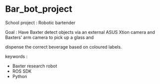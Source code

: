 # Bar_bot_project

School project : Robotic bartender

Goal : Have Baxter detect objects via an external ASUS Xtion camera and Baxters' arm camera to pick up a glass and

dispense the correct beverage based on coloured labels. 

keywords : 
* Baxter research robot
* ROS SDK  
* Python
